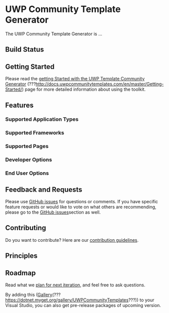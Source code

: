 UWP Community Template Generator
===========

The UWP Community Template Generator is ...

## Build Status

## Getting Started
Please read the [getting Started with the UWP Template Community Generator](TBD) (???http://docs.uwpcommunitytemplates.com/en/master/Getting-Started/) page for more detailed information about using the toolkit.

## Features

### Supported Application Types
### Supported Frameworks
### Supported Pages
### Developer Options
### End User Options

## Feedback and Requests

Please use [GitHub issues](https://github.com/Microsoft/UWPCommunityTemplates/issues) for questions or comments.  If you have specific feature requests or would like to vote on what others are recommending, please go to the [GitHub issues](https://github.com/Microsoft/UWPCommunityTemplates/issues)section as well.

## Contributing
Do you want to contribute? Here are our [contribution guidelines](https://github.com/Microsoft/UWPCommunityToolkit/blob/master/contributing.md).

## Principles

## Roadmap

Read what we [plan for next iteration](https://github.com/Microsoft/UWPCommunityTemplates/issues?q=is%3Aopen+is%3Aissue+milestone%3Av1.0), and feel free to ask questions.

By adding this ([Gallery](TBD)(???https://dotnet.myget.org/gallery/UWPCommunityTemplates???)) to your Visual Studio, you can also get pre-release packages of upcoming version.